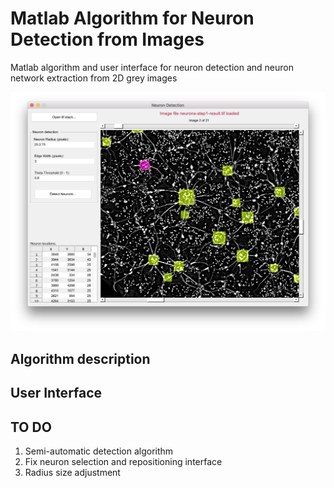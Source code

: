 # Matlab Algorithm for Neuron Detection from Images
Matlab algorithm and user interface for neuron detection and neuron network extraction from 2D grey images

![Screenshot of the user interface](https://raw.githubusercontent.com/valeriu-balaban/matlab-neuron-detection-2d/master/user-interface.png)

## Algorithm description

## User Interface

## TO DO
1. Semi-automatic detection algorithm
2. Fix neuron selection and repositioning interface
3. Radius size adjustment

